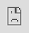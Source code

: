 ```yaml
---
title: "Mwanga Wa Kesho"
layout: single
---
```


# Mwanga wa Kesho (Tomorrow’s light)

Join us as we dive into the city of Bahari where AI has become an unstoppable force, changing the city forever.

<iframe src="https://player.vimeo.com/video/939545983?badge=0&amp;autopause=0&amp;player_id=0&amp;app_id=58479" frameborder="0" allow="autoplay; fullscreen; picture-in-picture; clipboard-write" style="position:absolute;top:0;left:0;width:100%;height:100%;" title="AiCE_Bahari Welcome Video_V1"></iframe>

## Quiz

<form>
  <label for="q1">Question 1: What is AI?</label><br>
  <input type="checkbox" id="q1a1" name="q1" value="option1"> Option 1<br>
  <input type="checkbox" id="q1a2" name="q1" value="option2"> Option 2<br>
  <input type="checkbox" id="q1a3" name="q1" value="option3"> Option 3<br>
</form>

## Task

<form>
  <input type="checkbox" id="task1" name="task1"> Complete the introduction to AI<br>
  <input type="checkbox" id="task2" name="task2"> Watch the video lecture<br>
</form>

Next Page: [Welcome to AICE](welcome-to-aice.md)
